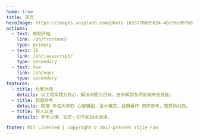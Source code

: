 ```yaml
---
home: true
title: 首页
heroImage: https://images.unsplash.com/photo-1653778005824-4bc7dc887603?ixlib=rb-1.2.1&ixid=MnwxMjA3fDB8MHx0b3BpYy1mZWVkfDE3fGJvOGpRS1RhRTBZfHxlbnwwfHx8fA%3D%3D&auto=format&fit=crop&w=800&q=60
actions:
  - text: 即刻开始
    link: /zh/frontend/
    type: primary
  - text: JS
    link: /zh/javascript/
    type: secondary
  - text: Vue
    link: /zh/vue/
    type: secondary
features:
  - title: 化繁为简
    details: 以工程实践为核心，解决问题为目标，逐步解锁各项前端开发技能。
  - title: 权威参考
    details: 前端 多位大师的 心智模型，设计模式，经典著作 供你参考，知其所以然。
  - title: 授人以渔
    details: 学无止境，穷举一切不如指点迷津。

footer: MIT Licensed | Copyright © 2022-present Yijie Fan
---
```

